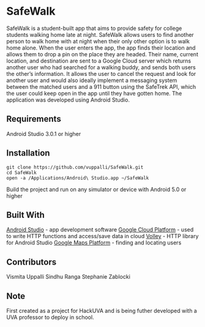 # SafeWalk

SafeWalk is a student-built app that aims to provide safety for college students walking home late at night. 
SafeWalk allows users to find another person to walk home with at night when their only other option is to walk home alone. 
When the user enters the app, the app finds their location and allows them to drop a pin on the place they are headed. 
Their name, current location, and destination are sent to a Google Cloud server which returns another user who had searched for a walking 
buddy, and sends both users the other’s information. It allows the user to cancel the request and look for another user and would also 
ideally implement a messaging system between the matched users and a 911 button using the SafeTrek API, which the user could keep open 
in the app until they have gotten home. The application was developed using Android Studio. 

## Requirements

Android Studio 3.0.1 or higher

## Installation 

```
git clone https://github.com/vuppalli/SafeWalk.git
cd SafeWalk
open -a /Applications/Android\ Studio.app ~/SafeWalk
```
Build the project and run on any simulator or device with Android 5.0 or higher

## Built With

[Android Studio](https://developer.android.com/studio/) - app development software
[Google Cloud Platform](https://cloud.google.com/) - used to write HTTP functions and access/save data in cloud
[Volley](https://developer.android.com/training/volley/) - HTTP library for Android Studio
[Google Maps Platform](https://cloud.google.com/maps-platform/) - finding and locating users

## Contributors

Vismita Uppalli
Sindhu Ranga
Stephanie Zablocki

## Note

First created as a project for HackUVA and is being futher developed with a UVA professor to deploy in school.
